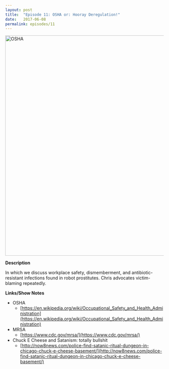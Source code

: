 ```yaml
---
layout: post
title:  "Episode 11: OSHA or: Hooray Deregulation!"
date:   2017-06-08
permalink: episodes/11
---
```


<img src="/img/episode_11.jpg" alt="OSHA" width="700">

**Description**

In which we discuss workplace safety, dismemberment, and antibiotic-resistant infections found in robot prostitutes. Chris advocates victim-blaming repeatedly.

<!--<iframe style="border: none" src="//html5-player.libsyn.com/embed/episode/id/5409566/height/50/width/640/theme/standard-mini/autonext/no/thumbnail/no/autoplay/no/preload/no/no_addthis/no/direction/backward/" height="30" width="320" scrolling="no"  allowfullscreen webkitallowfullscreen mozallowfullscreen oallowfullscreen msallowfullscreen></iframe>-->

**Links/Show Notes**

* OSHA
   * [https://en.wikipedia.org/wiki/Occupational_Safety_and_Health_Administration](https://en.wikipedia.org/wiki/Occupational_Safety_and_Health_Administration)
* MRSA
   * [https://www.cdc.gov/mrsa/](https://www.cdc.gov/mrsa/)
* Chuck E Cheese and Satanism: totally bullshit
   * [http://now8news.com/police-find-satanic-ritual-dungeon-in-chicago-chuck-e-cheese-basement/](http://now8news.com/police-find-satanic-ritual-dungeon-in-chicago-chuck-e-cheese-basement/)
